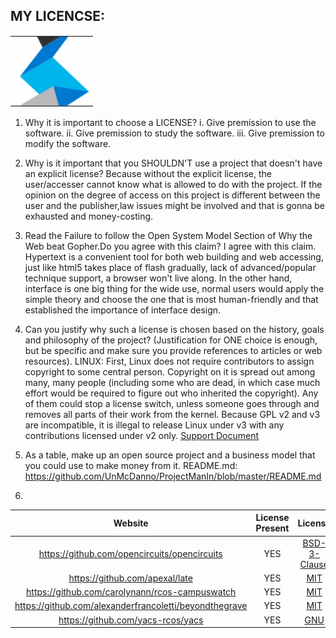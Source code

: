 MY LICENCSE:
---
![license](https://github.com/UnMcDanno/Summer2019OSource/blob/master/Lab4/license.png)

1) Why it is important to choose a LICENSE?
  i. Give premission to use the software.
  ii. Give premission to study the software.
  iii. Give premission to modify the software.
  
2) Why is it important that you SHOULDN'T use a project that doesn't have an explicit license?
  Because without the explicit license, the user/accesser cannot know what is allowed to do with the project. If the opinion on the degree of access on this project is different between the user and the publisher,law issues might be involved and that is gonna be exhausted and money-costing.
 
3) Read the Failure to follow the Open System Model Section of Why the Web beat Gopher.Do you agree with this claim? 
  I agree with this claim. Hypertext is a convenient tool for both web building and web accessing, just like html5 takes place of flash gradually, lack of advanced/popular technique support, a browser won't live along. In the other hand, interface is one big thing for the wide use, normal users would apply the simple theory and choose the one that is most human-friendly and that established the importance of interface design.
  
4) Can you justify why such a license is chosen based on the history, goals and philosophy of the project? (Justification for ONE choice is enough, but be specific and make sure you provide references to articles or web resources).
  LINUX:
  First, Linux does not require contributors to assign copyright to some central person. Copyright on it is spread out among many, many people (including some who are dead, in which case much effort would be required to figure out who inherited the copyright). Any of them could stop a license switch, unless someone goes through and removes all parts of their work from the kernel. Because GPL v2 and v3 are incompatible, it is illegal to release Linux under v3 with any contributions licensed under v2 only.
  [Support Document](https://opensource.stackexchange.com/questions/1774/why-does-linux-still-use-the-gplv2)
  
5) As a table, make up an open source project and a business model that you could use to make money from it.
README.md: https://github.com/UnMcDanno/ProjectManIn/blob/master/README.md
6) 
|     Website    | License Present | License |
| :------------: | :-------------: | :-----: |
| https://github.com/opencircuits/opencircuits   |  YES            |    [BSD-3-Clause](https://github.com/OpenCircuits/OpenCircuits/blob/master/LICENSE)     |
|https://github.com/apexal/late     | YES             |     [MIT](https://opensource.org/licenses/MIT)    |
| https://github.com/carolynann/rcos-campuswatch        |  YES             |   [MIT](https://github.com/CarolynAnn/rcos-campuswatch/blob/master/LICENSE)      |
| https://github.com/alexanderfrancoletti/beyondthegrave         |  YES            |  [MIT](https://github.com/AlexanderFrancoletti/BeyondTheGrave/blob/master/LICENSE.txt)       |
|   https://github.com/yacs-rcos/yacs       |  YES            |   [GNU](https://github.com/YACS-RCOS/yacs/blob/master/LICENSE.md)

